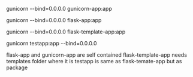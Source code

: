 gunicorn --bind=0.0.0.0 gunicorn-app:app
 
gunicorn --bind=0.0.0.0 flask-app:app
 
gunicorn --bind=0.0.0.0 flask-template-app:app
 
gunicorn testapp:app --bind=0.0.0.0


flask-app and gunicorn-app are self contained
flask-template-app needs templates folder where it is
testapp is same as flask-temate-app but as package


